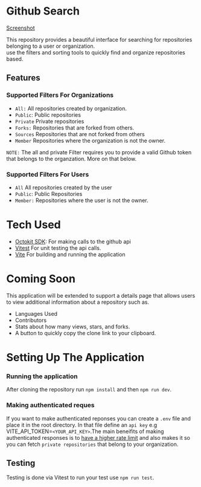 # Github Search

[Screenshot](public/Screenshot.png)

This repository provides a beautiful interface for searching for repositories belonging to a user or organization.  
use the filters and sorting tools to quickly find and organize repositories based.

## Features

### Supported Filters For Organizations

-   `All:` All repositories created by organization.
-   `Public`: Public repositories
-   `Private` Private repositories
-   `Forks:` Repositories that are forked from others.
-   `Sources` Repositories that are not forked from others
-   `Member` Repositories where the organization is not the owner.

`NOTE:` The all and private Filter requires you to provide a valid Github token that belongs to the organzation. More on that below.

### Supported Filters For Users

-   `All` All repositories created by the user
-   `Public`: Public Repositories
-   `Member:` Repositories where the user is not the owner.

# Tech Used

-   [Octokit SDK](https://github.com/octokit): For making calls to the github api
-   [Vitest](https://vitest.dev/) For unit testing the api calls.
-   [Vite](https://vitejs.dev/) For building and running the application

# Coming Soon

This application will be extended to support a details page that allows users to view additional information about a repository such as.

-   Languages Used
-   Contributors
-   Stats about how many views, stars, and forks.
-   A button to quickly copy the clone link to your clipboard.

# Setting Up The Application

### Running the application

After cloning the repository run `npm install` and then `npm run dev`.

### Making authenticated reques

If you want to make authenticated reponses you can create a `.env` file and place it in the root directory. In that file
define an `api key` e.g VITE_API_TOKEN=`<YOUR_API_KEY>`.The main beneifits of making authenticated responses is to [have a higher rate limit](https://docs.github.com/en/rest/using-the-rest-api/rate-limits-for-the-rest-api?apiVersion=2022-11-28) and also makes it so you can fetch `private repositories` that belong to your organization.

## Testing

Testing is done via Vitest to run your test use `npm run test`.
